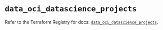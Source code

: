 # `data_oci_datascience_projects`

Refer to the Terraform Registry for docs: [`data_oci_datascience_projects`](https://registry.terraform.io/providers/oracle/oci/7.19.0/docs/data-sources/datascience_projects).
